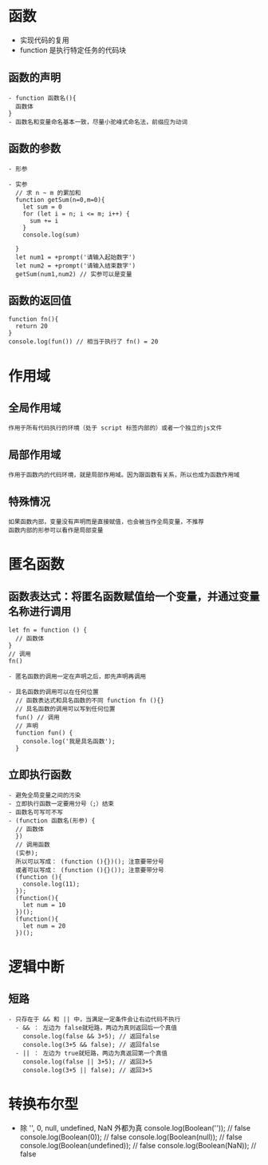 # 函数
  - 实现代码的复用
  - function 是执行特定任务的代码块

  ## 函数的声明
    - function 函数名(){
      函数体
    }
    - 函数名和变量命名基本一致，尽量小驼峰式命名法，前缀应为动词
  
  ## 函数的参数
    - 形参

    - 实参
      // 求 n ~ m 的累加和
      function getSum(n=0,m=0){
        let sum = 0
        for (let i = n; i <= m; i++) {
          sum += i
        }
        console.log(sum)
        
      }
      let num1 = +prompt('请输入起始数字')
      let num2 = +prompt('请输入结束数字')
      getSum(num1,num2) // 实参可以是变量

  ## 函数的返回值
    function fn(){
      return 20
    }
    console.log(fun()) // 相当于执行了 fn() = 20

# 作用域
  ## 全局作用域
    作用于所有代码执行的环境（处于 script 标签内部的）或者一个独立的js文件
  ## 局部作用域
    作用于函数内的代码环境，就是局部作用域。因为跟函数有关系，所以也成为函数作用域
  ## 特殊情况
    如果函数内部，变量没有声明而是直接赋值，也会被当作全局变量，不推荐
    函数内部的形参可以看作是局部变量
    
# 匿名函数
  ## 函数表达式：将匿名函数赋值给一个变量，并通过变量名称进行调用
    let fn = function () {
      // 函数体
    }
    // 调用
    fn()

    - 匿名函数的调用一定在声明之后，即先声明再调用

    - 具名函数的调用可以在任何位置
      // 函数表达式和具名函数的不同 function fn (){}
      // 具名函数的调用可以写到任何位置
      fun() // 调用
      // 声明
      function fun() {
        console.log('我是具名函数');
      }
  
  ## 立即执行函数
    - 避免全局变量之间的污染
    - 立即执行函数一定要用分号（;）结束
    - 函数名可写可不写
    - (function 函数名(形参) { 
      // 函数体 
      })
      // 调用函数
      (实参);
      所以可以写成： (function (){})(); 注意要带分号
      或者可以写成： (function (){}()); 注意要带分号
      (function (){
        console.log(11);
      });
      (function(){
        let num = 10
      })();
      (function(){
        let num = 20
      })();

# 逻辑中断
  ## 短路
    - 只存在于 && 和 || 中，当满足一定条件会让右边代码不执行
      - && ： 左边为 false就短路，两边为真则返回后一个真值
        console.log(false && 3+5); // 返回false
        console.log(3+5 && false); // 返回false
      - || ： 左边为 true就短路，两边为真返回第一个真值
        console.log(false || 3+5); // 返回3+5
        console.log(3+5 || false); // 返回3+5

# 转换布尔型
  - 除 '', 0, null, undefined, NaN 外都为真 
    console.log(Boolean('')); // false
    console.log(Boolean(0)); // false
    console.log(Boolean(null)); // false
    console.log(Boolean(undefined)); // false
    console.log(Boolean(NaN)); // false
